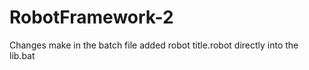 # RobotFramework-2
Changes make in the batch file
added robot title.robot directly into the lib.bat
